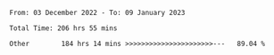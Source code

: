 <!--START_SECTION:waka-->

```text
From: 03 December 2022 - To: 09 January 2023

Total Time: 206 hrs 55 mins

Other        184 hrs 14 mins >>>>>>>>>>>>>>>>>>>>>>---   89.04 %
```

<!--END_SECTION:waka-->
